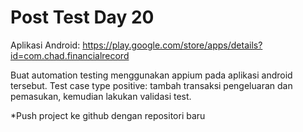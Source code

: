 # Post Test Day 20
Aplikasi Android: https://play.google.com/store/apps/details?id=com.chad.financialrecord

Buat automation testing menggunakan appium pada aplikasi android tersebut. Test case type positive: tambah transaksi pengeluaran dan pemasukan, kemudian lakukan validasi test.

*Push project ke github dengan repositori baru
